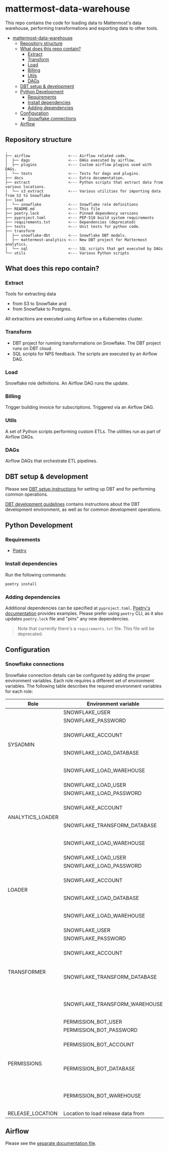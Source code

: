 # mattermost-data-warehouse

This repo contains the code for loading data to Mattermost's data warehouse, performing transformations and exporting 
data to other tools.

<!-- TOC -->
* [mattermost-data-warehouse](#mattermost-data-warehouse)
  * [Repository structure](#repository-structure)
  * [What does this repo contain?](#what-does-this-repo-contain)
    * [Extract](#extract)
    * [Transform](#transform)
    * [Load](#load)
    * [Billing](#billing)
    * [Utils](#utils)
    * [DAGs](#dags)
  * [DBT setup & development](#dbt-setup--development)
  * [Python Development](#python-development)
    * [Requirements](#requirements)
    * [Install dependencies](#install-dependencies)
    * [Adding dependencies](#adding-dependencies)
  * [Configuration](#configuration)
    * [Snowflake connections](#snowflake-connections)
  * [Airflow](#airflow)
<!-- TOC -->

## Repository structure

```
.
├── airflow                 <--- Airflow related code.
│  ├── dags                 <--- DAGs executed by airflow.
│  ├── plugins              <--- Custom airflow plugins used with DAGs.
│  └── tests                <--- Tests for dags and plugins.
├── docs                    <--- Extra documentation.
├── extract                 <--- Python scripts that extract data from various locations.
│  └── s3_extract           <--- Various utilities for importing data from S3 to Snowflake
├── load        
│  └── snowflake            <--- Snowflake role definitions
├── README.md               <--- This file
├── poetry.lock             <--- Pinned dependency versions
├── pyproject.toml          <--- PEP-518 build system requirements
├── requirements.txt        <--- Dependencies (deprecated)
├── tests                   <--- Unit tests for python code.
├── transform
│  ├── snowflake-dbt        <--- Snowflake DBT models.
│  ├── mattermost-analytics <--- New DBT project for Mattermost analytics.
│  └── sql                  <--- SQL scripts that get executed by DAGs
└── utils                   <--- Various Python scripts
```

## What does this repo contain?

### Extract

Tools for extracting data 
- from S3 to Snowflake and
- from Snowflake to Postgres.

All extractions are executed using Airflow on a Kubernetes cluster.

### Transform

- DBT project for running transformations on Snowflake. The DBT project runs on DBT cloud.
- SQL scripts for NPS feedback. The scripts are executed by an Airflow DAG.

### Load

Snowflake role definitions. An Airflow DAG runs the update.

### Billing

Trigger building invoice for subscriptions. Triggered via an Airflow DAG.

### Utils

A set of Python scripts performing custom ETLs. The utilities run as part of Airflow DAGs.

### DAGs

Airflow DAGs that orchestrate ETL pipelines.

## DBT setup & development

Please see [DBT setup instructions](docs/DBT.md) for setting up DBT and for performing common operations.

[DBT development guidelines](docs/DBT-dev.md) contains instructions about the DBT development environment, as well as for
common development operations.

## Python Development

### Requirements

- [Poetry](https://python-poetry.org/docs/#installation)

### Install dependencies

Run the following commands:
```bash
poetry install
```

### Adding dependencies

Additional dependencies can be specified at `pyproject.toml`. [Poetry's documentation](https://python-poetry.org/docs/basic-usage/#specifying-dependencies) 
provides examples. Please prefer using `poetry` CLI, as it also updates `poetry.lock` file and "pins" any new dependencies.

> Note that currently there's a `requirements.txt` file. This file will be deprecated.

## Configuration

### Snowflake connections

Snowflake connection details can be configured by adding the proper environment variables. Each role requires a
different set of environment variables. The following table describes the required environment variables for each role:

<table>
  <thead>
   <tr>
    <th>Role</th>
    <th>Environment variable</th>
    <th>Description</th>
    </tr>
  </thead>
  <tbody>
    <!-- SYSADMIN -->
    <tr>
        <td rowspan=5>SYSADMIN</td>
        <td>SNOWFLAKE_USER</td>
        <td>Username</td>
    </tr>
    <tr>
        <td>SNOWFLAKE_PASSWORD</td>
        <td>Password</td>
    </tr>
    <tr>
        <td>SNOWFLAKE_ACCOUNT</td>
        <td>Snowflake account to connect to</td>
    </tr>
    <tr>
        <td>SNOWFLAKE_LOAD_DATABASE</td>
        <td>Database to load data to</td>
    </tr>
    <tr>
        <td>SNOWFLAKE_LOAD_WAREHOUSE</td>
        <td>Warehouse to load data to</td>
    </tr>
    <!-- ANALYTICS_LOADER -->
    <tr>
        <td rowspan=5>ANALYTICS_LOADER</td>
        <td>SNOWFLAKE_LOAD_USER</td>
        <td>Username</td>
    </tr>
    <tr>
        <td>SNOWFLAKE_LOAD_PASSWORD</td>
        <td>Password</td>
    </tr>
    <tr>
        <td>SNOWFLAKE_ACCOUNT</td>
        <td>Snowflake account to connect to</td>
    </tr>
    <tr>
        <td>SNOWFLAKE_TRANSFORM_DATABASE</td>
        <td>Database to load data to</td>
    </tr>
    <tr>
        <td>SNOWFLAKE_LOAD_WAREHOUSE</td>
        <td>Warehouse to load data to</td>
    </tr>
    <!-- LOADER -->
    <tr>
        <td rowspan=5>LOADER</td>
        <td>SNOWFLAKE_LOAD_USER</td>
        <td>Username</td>
    </tr>
    <tr>
        <td>SNOWFLAKE_LOAD_PASSWORD</td>
        <td>Password</td>
    </tr>
    <tr>
        <td>SNOWFLAKE_ACCOUNT</td>
        <td>Snowflake account to connect to</td>
    </tr>
    <tr>
        <td>SNOWFLAKE_LOAD_DATABASE</td>
        <td>Database to load data to</td>
    </tr>
    <tr>
        <td>SNOWFLAKE_LOAD_WAREHOUSE</td>
        <td>Warehouse to load data to</td>
    </tr>
    <!-- TRANSFORMER -->
    <tr>
        <td rowspan=5>TRANSFORMER</td>
        <td>SNOWFLAKE_USER</td>
        <td>Username</td>
    </tr>
    <tr>
        <td>SNOWFLAKE_PASSWORD</td>
        <td>Password</td>
    </tr>
    <tr>
        <td>SNOWFLAKE_ACCOUNT</td>
        <td>Snowflake account to connect to</td>
    </tr>
    <tr>
        <td>SNOWFLAKE_TRANSFORM_DATABASE</td>
        <td>Database to use for transforming data</td>
    </tr>
    <tr>
        <td>SNOWFLAKE_TRANSFORM_WAREHOUSE</td>
        <td>Warehouse to store transformed data to</td>
    </tr>
    <!-- PERMISSIONS -->
    <tr>
        <td rowspan=5>PERMISSIONS</td>
        <td>PERMISSION_BOT_USER</td>
        <td>Username</td>
    </tr>
    <tr>
        <td>PERMISSION_BOT_PASSWORD</td>
        <td>Password</td>
    </tr>
    <tr>
        <td>PERMISSION_BOT_ACCOUNT</td>
        <td>Snowflake account to connect to</td>
    </tr>
    <tr>
        <td>PERMISSION_BOT_DATABASE</td>
        <td>Database to use for transforming data</td>
    </tr>
    <tr>
        <td>PERMISSION_BOT_WAREHOUSE</td>
        <td>Warehouse to store transformed data to</td>
    </tr>
    <tr>
      <td>RELEASE_LOCATION</td>
      <td>Location to load release data from</td>
    </tr>
  </tbody>
</table>

## Airflow

Please see the [separate documentation file](docs/Airflow.md).